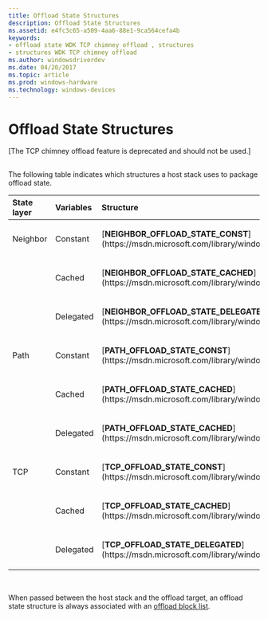 ```yaml
---
title: Offload State Structures
description: Offload State Structures
ms.assetid: e4fc3c65-a509-4aa6-88e1-9ca564cefa4b
keywords:
- offload state WDK TCP chimney offload , structures
- structures WDK TCP chimney offload
ms.author: windowsdriverdev
ms.date: 04/20/2017
ms.topic: article
ms.prod: windows-hardware
ms.technology: windows-devices
---
```


# Offload State Structures


\[The TCP chimney offload feature is deprecated and should not be used.\]

## <a href="" id="ddk-offload-state-structures-ng"></a>


The following table indicates which structures a host stack uses to package offload state.

<table>
<colgroup>
<col width="33%" />
<col width="33%" />
<col width="33%" />
</colgroup>
<thead>
<tr class="header">
<th align="left">State layer</th>
<th align="left">Variables</th>
<th align="left">Structure</th>
</tr>
</thead>
<tbody>
<tr class="odd">
<td align="left"><p>Neighbor</p></td>
<td align="left"><p>Constant</p></td>
<td align="left"><p>[<strong>NEIGHBOR_OFFLOAD_STATE_CONST</strong>](https://msdn.microsoft.com/library/windows/hardware/ff568324)</p></td>
</tr>
<tr class="even">
<td align="left"></td>
<td align="left"><p>Cached</p></td>
<td align="left"><p>[<strong>NEIGHBOR_OFFLOAD_STATE_CACHED</strong>](https://msdn.microsoft.com/library/windows/hardware/ff568323)</p></td>
</tr>
<tr class="odd">
<td align="left"></td>
<td align="left"><p>Delegated</p></td>
<td align="left"><p>[<strong>NEIGHBOR_OFFLOAD_STATE_DELEGATED</strong>](https://msdn.microsoft.com/library/windows/hardware/ff568325)</p></td>
</tr>
<tr class="even">
<td align="left"><p>Path</p></td>
<td align="left"><p>Constant</p></td>
<td align="left"><p>[<strong>PATH_OFFLOAD_STATE_CONST</strong>](https://msdn.microsoft.com/library/windows/hardware/ff569984)</p></td>
</tr>
<tr class="odd">
<td align="left"></td>
<td align="left"><p>Cached</p></td>
<td align="left"><p>[<strong>PATH_OFFLOAD_STATE_CACHED</strong>](https://msdn.microsoft.com/library/windows/hardware/ff569983)</p></td>
</tr>
<tr class="even">
<td align="left"></td>
<td align="left"><p>Delegated</p></td>
<td align="left"><p>[<strong>PATH_OFFLOAD_STATE_CACHED</strong>](https://msdn.microsoft.com/library/windows/hardware/ff569983)</p></td>
</tr>
<tr class="odd">
<td align="left"><p>TCP</p></td>
<td align="left"><p>Constant</p></td>
<td align="left"><p>[<strong>TCP_OFFLOAD_STATE_CONST</strong>](https://msdn.microsoft.com/library/windows/hardware/ff570938)</p></td>
</tr>
<tr class="even">
<td align="left"></td>
<td align="left"><p>Cached</p></td>
<td align="left"><p>[<strong>TCP_OFFLOAD_STATE_CACHED</strong>](https://msdn.microsoft.com/library/windows/hardware/ff570937)</p></td>
</tr>
<tr class="odd">
<td align="left"></td>
<td align="left"><p>Delegated</p></td>
<td align="left"><p>[<strong>TCP_OFFLOAD_STATE_DELEGATED</strong>](https://msdn.microsoft.com/library/windows/hardware/ff570939)</p></td>
</tr>
</tbody>
</table>

 

When passed between the host stack and the offload target, an offload state structure is always associated with an [offload block list](offload-block-lists.md).

 

 





